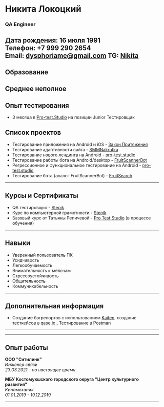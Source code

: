 # Никита Локоцкий

### QA Engineer

**Дата рождения:** 16 июля 1991  
**Телефон:** +7 999 290 2654  
**Email:** [dysphoriame@gmail.com](mailto:dysphoriame@gmail.com)
**TG:** [Nikita](https://t.me/ko6a4ken)
---
## Образование
**Среднее неполное**
---
## Опыт тестирования
- 3 месяца в [Pro-test.Studio](https://pro-test.studio/) на позиции Junior Тестировщик
  
## Список проектов 
- Тестирование приложения на Android и iOS - [Закон Притяжения](https://zakonpr.tilda.ws/)
- Тестирование адаптивности сайта - [SMMNakrutka](https://smmnakrutka.ru/)
- Тестирование нового лендинга на Android - [pro-test.studio](https://course.pro-test.studio/newversion)
- Тестирование работы бота на Android/desktop - [FruitScannerBot](https://t.me/FruitScannerBot)
- Регрессионное и функциональное тестирование на Android - [pro-test.studio](https://dev.pro-test.studio/newpage/services)
- Тестирование бота (аналог FruitScannerBot) - [FruitSearch](https://t.me/Bot123463wq4w3bot)
---
## Курсы и Сертификаты
- QA тестировщик - [Stepik](https://stepik.org/course/116387/info)
- Курс по компьютерной грамотности - [Stepik](https://stepik.org/course/195996/promo?search=4415957607)
- Базовый курс от Татьяны Репичевой - [Pro Test Studio](https://pro-test.studio/course) (в процессе обучения)
---
## Навыки
- Уверенный пользователь ПК
- Усидчивость
- Легкообучаемость
- Внимательность к мелочам
- Стрессоустойчивость
- Общительность
- Коммуникабельность
---
## Дополнительная информация
- Создание багрепортов с использованием [Kaiten](https://kaiten.ru/), создание тесткейсов в [qase.io](https://qase.io/) , Тестирование в [Postman](https://www.postman.com/)
---


---

## Опыт работы

**ООО "Ситилинк"**  
*Инженер связи*  
*23.03.2021 - по настоящее время*

**МБУ Костомукшского городского округа "Центр культурного развития"**  
*Киномеханик*  
*01.01.2019 - 19.12.2019*

---
